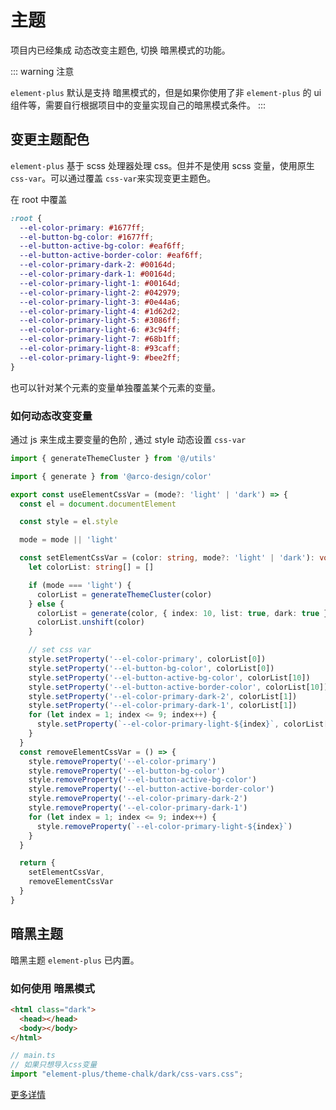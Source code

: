# 主题

项目内已经集成 动态改变主题色, 切换 暗黑模式的功能。

::: warning 注意

`element-plus`  默认是支持 暗黑模式的，但是如果你使用了非 `element-plus` 的 ui 组件等，需要自行根据项目中的变量实现自己的暗黑模式条件。
:::


## 变更主题配色

`element-plus` 基于 scss 处理器处理 css。但并不是使用 scss 变量，使用原生 `css-var`。可以通过覆盖 `css-var`来实现变更主题色。

在 root 中覆盖

```css
:root {
  --el-color-primary: #1677ff;
  --el-button-bg-color: #1677ff;
  --el-button-active-bg-color: #eaf6ff;
  --el-button-active-border-color: #eaf6ff;
  --el-color-primary-dark-2: #00164d;
  --el-color-primary-dark-1: #00164d;
  --el-color-primary-light-1: #00164d;
  --el-color-primary-light-2: #042979;
  --el-color-primary-light-3: #0e44a6;
  --el-color-primary-light-4: #1d62d2;
  --el-color-primary-light-5: #3086ff;
  --el-color-primary-light-6: #3c94ff;
  --el-color-primary-light-7: #68b1ff;
  --el-color-primary-light-8: #93caff;
  --el-color-primary-light-9: #bee2ff;
}
```

也可以针对某个元素的变量单独覆盖某个元素的变量。

### 如何动态改变变量

通过 js 来生成主要变量的色阶 , 通过 style 动态设置 `css-var`

``` ts
import { generateThemeCluster } from '@/utils'

import { generate } from '@arco-design/color'

export const useElementCssVar = (mode?: 'light' | 'dark') => {
  const el = document.documentElement

  const style = el.style

  mode = mode || 'light'

  const setElementCssVar = (color: string, mode?: 'light' | 'dark'): void => {
    let colorList: string[] = []

    if (mode === 'light') {
      colorList = generateThemeCluster(color)
    } else {
      colorList = generate(color, { index: 10, list: true, dark: true })
      colorList.unshift(color)
    }

    // set css var
    style.setProperty('--el-color-primary', colorList[0])
    style.setProperty('--el-button-bg-color', colorList[0])
    style.setProperty('--el-button-active-bg-color', colorList[10])
    style.setProperty('--el-button-active-border-color', colorList[10])
    style.setProperty('--el-color-primary-dark-2', colorList[1])
    style.setProperty('--el-color-primary-dark-1', colorList[1])
    for (let index = 1; index <= 9; index++) {
      style.setProperty(`--el-color-primary-light-${index}`, colorList[index])
    }
  }
  const removeElementCssVar = () => {
    style.removeProperty('--el-color-primary')
    style.removeProperty('--el-button-bg-color')
    style.removeProperty('--el-button-active-bg-color')
    style.removeProperty('--el-button-active-border-color')
    style.removeProperty('--el-color-primary-dark-2')
    style.removeProperty('--el-color-primary-dark-1')
    for (let index = 1; index <= 9; index++) {
      style.removeProperty(`--el-color-primary-light-${index}`)
    }
  }

  return {
    setElementCssVar,
    removeElementCssVar
  }
}

```


## 暗黑主题

暗黑主题 `element-plus` 已内置。

### 如何使用 暗黑模式

```html
<html class="dark">
  <head></head>
  <body></body>
</html>
```

```ts
// main.ts
// 如果只想导入css变量
import "element-plus/theme-chalk/dark/css-vars.css";
```

[更多详情](https://element-plus.gitee.io/zh-CN/guide/dark-mode.html)
